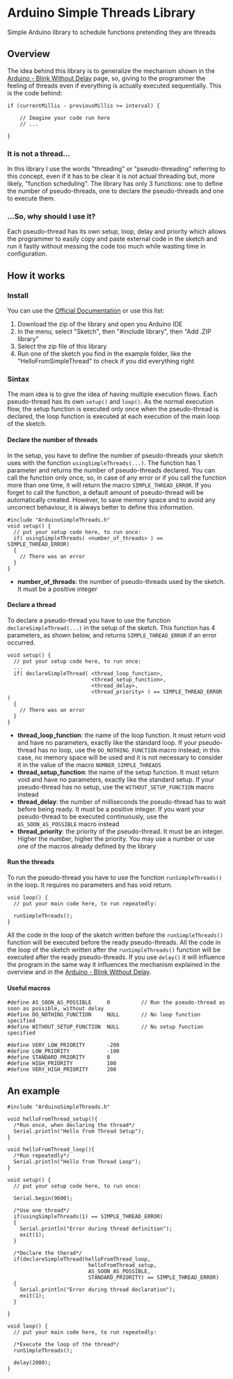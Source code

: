 # Arduino Simple Threads Library
Simple Arduino library to schedule functions pretending they are threads

## Overview
The idea behind this library is to generalize the mechanism shown in the [Arduino - Blink Without Delay](https://www.arduino.cc/en/tutorial/BlinkWithoutDelay) page, so, giving to the programmer the feeling of threads even if everything is actually executed sequentially. This is the code behind:
```
if (currentMillis - previousMillis >= interval) {

    // Imagine your code run here
    // ...
    
}
```

### It is not a thread...
In this library I use the words "threading" or "pseudo-threading" referring to this concept, even if it has to be clear it is not actual threading but, more likely, "function scheduling". The library has only 3 functions: one to define the number of pseudo-threads, one to declare the pseudo-threads and one to execute them.

### ...So, why should I use it?
Each pseudo-thread has its own setup, loop, delay and priority which allows the programmer to easily copy and paste external code in the sketch and run it fastly without messing the code too much while wasting time in configuration.

## How it works
### Install
You can use the [Official Documentation](https://www.arduino.cc/en/guide/libraries#toc4) or use this list:
1. Download the zip of the library and open you Arduino IDE
2. In the menu, select "Sketch", then "#include library", then "Add .ZIP library"
3. Select the zip file of this library
4. Run one of the sketch you find in the example folder, like the "HelloFromSimpleThread" to check if you did everything right
### Sintax
The main idea is to give the idea of having multiple execution flows. Each pseudo-thread has its own `setup()` and `loop()`. As the normal execution flow, the setup function is executed only once when the pseudo-thread is declared, the loop function is executed at each execution of the main loop of the sketch.
#### Declare the number of threads
In the setup, you have to define the number of pseudo-threads your sketch uses with the function `usingSimpleThreads(...)`. The function has 1 parameter and returns the number of pseudo-threads declared. You can call the function only once, so, in case of any error or if you call the function more than one time, it will return the macro `SIMPLE_THREAD_ERROR`. If you forget to call the function, a default amount of pseudo-thread will be automatically created. However, to save memory space and to avoid any uncorrect behaviour, it is always better to define this information.
```
#include "ArduinoSimpleThreads.h"
void setup() {
  // put your setup code here, to run once:
  if( usingSimpleThreads( <number_of_threads> ) == SIMPLE_THREAD_ERROR)
  {
    // There was an error
  } 
}
```
- **number_of_threads**: the number of pseudo-threads used by the sketch. It must be a positive integer
#### Declare a thread
To declare a pseudo-thread you have to use the function `declareSimpleThread(...)` in the setup of the sketch. This function has 4 parameters, as shown below, and returns `SIMPLE_THREAD_ERROR` if an error occurred.
```
void setup() {
  // put your setup code here, to run once:
  ...
  if( declareSimpleThread( <thread_loop_function>,
                           <thread_setup_function>,
                           <thread_delay>,         
                           <thread_priority> ) == SIMPLE_THREAD_ERROR )
  {
    // There was an error
  }
}
```
- **thread_loop_function**: the name of the loop function. It must return void and have no parameters, exactly like the standard loop. If your pseudo-thread has no loop, use the `DO_NOTHING_FUNCTION` macro instead; in this case, no memory space will be used and it is not necessary to consider it in the value of the macro `NUMBER_SIMPLE_THREADS`
- **thread_setup_function**: the name of the setup function. It must return void and have no parameters, exactly like the standard setup. If your pseudo-thread has no setup, use the `WITHOUT_SETUP_FUNCTION` macro instead
- **thread_delay**: the number of milliseconds the pseudo-thread has to wait before being ready. It must be a positive integer. If you want your pseudo-thread to be executed continuously, use the `AS_SOON_AS_POSSIBLE` macro instead
- **thread_priority**: the priority of the pseudo-thread. It must be an integer. Higher the number, higher the priority. You may use a number or use one of the macros already defined by the library
#### Run the threads
To run the pseudo-thread you have to use the function `runSimpleThreads()` in the loop. It requires no parameters and has void return.
```
void loop() {
  // put your main code here, to run repeatedly:
  
  runSimpleThreads();
}
```
All the code in the loop of the sketch written before the `runSimpleThreads()` function will be executed before the ready pseudo-threads. All the code in the loop of the sketch written after the `runSimpleThreads()` function will be executed after the ready pseudo-threads. If you use `delay()` it will influence the program in the same way it influences the mechanism explained in the overview and in the [Arduino - Blink Without Delay](https://www.arduino.cc/en/tutorial/BlinkWithoutDelay).
#### Useful macros
```
#define AS_SOON_AS_POSSIBLE     0          // Run the pseudo-thread as soon as possible, without delay
#define DO_NOTHING_FUNCTION     NULL       // No loop function specified
#define WITHOUT_SETUP_FUNCTION  NULL       // No setup function specified

#define VERY_LOW_PRIORITY       -200       
#define LOW_PRIORITY            -100
#define STANDARD_PRIORITY       0
#define HIGH_PRIORITY           100
#define VERY_HIGH_PRIORITY      200
```
## An example
```
#include "ArduinoSimpleThreads.h"

void helloFromThread_setup(){
  /*Run once, when declaring the thread*/
  Serial.println("Hello from Thread Setup");
}

void helloFromThread_loop(){
  /*Run repeatedly*/
  Serial.println("Hello from Thread Loop");
}

void setup() {
  // put your setup code here, to run once:
  
  Serial.begin(9600);

  /*Use one thread*/
  if(usingSimpleThreads(1) == SIMPLE_THREAD_ERROR)
  {
    Serial.println("Error during thread definition");
    exit(1);
  }

  /*Declare the therad*/
  if(declareSimpleThread(helloFromThread_loop,
                          helloFromThread_setup,
                          AS_SOON_AS_POSSIBLE,
                          STANDARD_PRIORITY) == SIMPLE_THREAD_ERROR)
  {
    Serial.println("Error during thread declaration");
    exit(1);
  }

}

void loop() {
  // put your main code here, to run repeatedly:

  /*Execute the loop of the thread*/
  runSimpleThreads();

  delay(2000);
}
```
